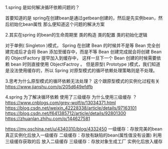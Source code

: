 1.spring 是如何解决循环依赖问题的？

首要知道的是 spring在创建bean是通过getbean创建的，然后是先实例bean，然后初始化bean属性
那么便知道这个问题的解决方案

2.其实在spring 的bean的生命周期里 类的构造  类的配置 类的初始化逻辑



对于单例( Singleton )模式， Spring 在创建 Bean 的时候并不是等 Bean 完全创建完成后才会将 Bean 
添加至缓存中，而是不等 Bean 创建完成就会将创建 Bean 的 ObjectFactory 提早加入到缓存中，
这样一旦下一个 Bean 创建的时候需要依赖 bean 时则直接使用 ObjectFactroy 。
但是原型( Prototype )模式，我们知道是没法使用缓存的，所以 Spring 对原型模式的循环依赖处理策略则是不处理。


3.思考为什么原型模式的循环依赖无法处理？
这个跟原型模式的实例化过程有关 
https://www.jianshu.com/p/205d649efdfb



4.spring 为了解决循环依赖 使用了三级缓存 为什么使用三级缓存 ？
https://www.cnblogs.com/grey-wolf/p/13034371.html
https://blog.csdn.net/weixin_42228338/article/details/97163101
https://blog.csdn.net/f641385712/article/details/92801300
https://zhuanlan.zhihu.com/p/144627581




https://my.oschina.net/u/4340310/blog/4332450
一级缓存：存放完美的bean    真正实例化后放入一级缓存
二级缓存：存放有缺陷的bean(属性值没有设置)  利用三级缓存获取的后 放入二级缓存
三级缓存：存放对象生成工厂  实例化后放入缓存














